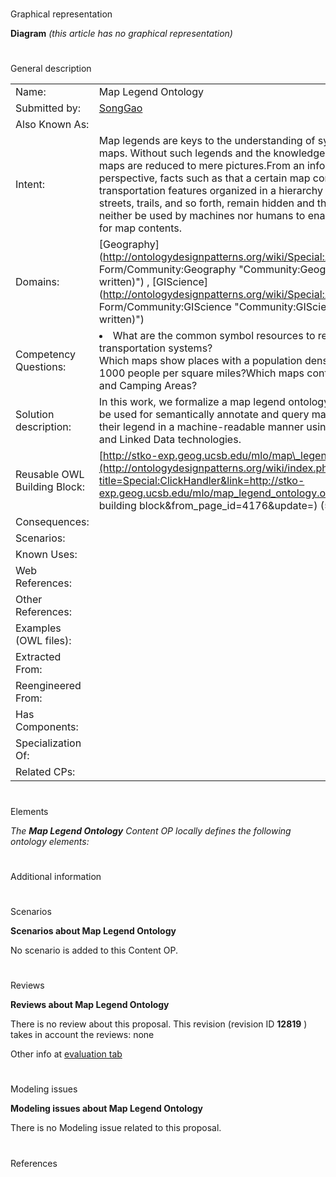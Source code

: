 # 

 Graphical representation



__Diagram__ 
_(this article has no graphical representation)_ 




# 

 General description




|  |  |
| --- | --- |
|  Name:  |  Map Legend Ontology  |
|  Submitted by:  | [SongGao](../User/SongGao.md "User:SongGao")  |
|  Also Known As:  |  |
|  Intent:  |  Map legends are keys to the understanding of symbols used on maps. Without such legends and the knowledge to interpret them, maps are reduced to mere pictures.From an information retrieval perspective, facts such as that a certain map contains transportation features organized in a hierarchy of highways, streets, trails, and so forth, remain hidden and therefore can neither be used by machines nor humans to enable a richer search for map contents.  |
|  Domains:  | [Geography](http://ontologydesignpatterns.org/wiki/Special:AddData/Domain Form/Community:Geography "Community:Geography (not yet written)")  , [GIScience](http://ontologydesignpatterns.org/wiki/Special:AddData/Domain Form/Community:GIScience "Community:GIScience (not yet written)")  |
|  Competency Questions:  | <li>       What are the common symbol resources to represent highway transportation systems?      </li> Which maps show places with a population density larger than 1000 people per square miles?Which maps contain both Ski Areas and Camping Areas?  |
|  Solution description:  |  In this work, we formalize a map legend ontology (MLO) that can be used for semantically annotate and query map contents via their legend in a machine-readable manner using Semantic Web and Linked Data technologies.  |
|  Reusable OWL Building Block:  | [http://stko-exp.geog.ucsb.edu/mlo/map\_legend\_ontology.owl](http://ontologydesignpatterns.org/wiki/index.php?title=Special:ClickHandler&link=http://stko-exp.geog.ucsb.edu/mlo/map_legend_ontology.owl&message=OWL building block&from_page_id=4176&update=)  (584)  |
|  Consequences:  |  |
|  Scenarios:  |  |
|  Known Uses:  |  |
|  Web References:  |  |
|  Other References:  |  |
|  Examples (OWL files):  |  |
|  Extracted From:  |  |
|  Reengineered From:  |  |
|  Has Components:  |  |
|  Specialization Of:  |  |
|  Related CPs:  |  |



  





# 

 Elements



_The
 __Map Legend Ontology__ 
 Content OP locally defines the following ontology elements:_ 




# 

 Additional information



# 

 Scenarios




__Scenarios about Map Legend Ontology__ 


 No scenario is added to this Content OP.
 




# 

 Reviews




__Reviews about Map Legend Ontology__ 


 There is no review about this proposal.
This revision (revision ID
 __12819__ 
 ) takes in account the reviews: none
 



 Other info at
 [evaluation tab](http://ontologydesignpatterns.org/wiki/index.php?title=Submissions:Map_Legend_Ontology&action=evaluation "http://ontologydesignpatterns.org/wiki/index.php?title=Submissions:Map_Legend_Ontology&action=evaluation") 





  





# 

 Modeling issues




__Modeling issues about Map Legend Ontology__ 


 There is no Modeling issue related to this proposal.
 




  





# 

 References